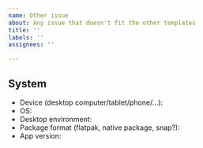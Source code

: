 ```yaml
---
name: Other issue
about: Any issue that doesn't fit the other templates
title: ''
labels: ''
assignees: ''

---
```


<!-- Describe the issue, in english or in french -->
<!-- If applicable, add screenshots to help explain your problem. -->



## System

<!-- Please complete the following informations: -->

- Device (desktop computer/tablet/phone/...):
- OS:
- Desktop environment:
- Package format (flatpak, native package, snap?):
- App version:

